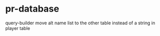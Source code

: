 # pr-database

query-builder
move alt name list to the other table instead of a string in player table